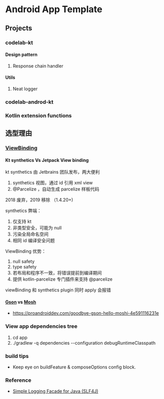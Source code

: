
# Android App Template


## Projects

### codelab-kt

#### Design pattern
1. Response chain handler
   
#### Utils
1. Neat logger


### codelab-androd-kt


### Kotlin extension functions

## 选型理由

### [ViewBinding](https://developer.android.com/topic/libraries/view-binding?hl=zh-cn)


#### Kt synthetics Vs Jetpack View binding

kt synthetics 由 Jetbrains 团队发布，两大便利
1. synthetics 视图，通过 id 引用 xml view
2. @Parcelize ，自动生成  parcelize 样板代码

2018 废弃，2019 移除 （1.4.20+)

synthetics 弊端：
1. 仅支持 kt
2. 非类型安全，可能为 null
3. 污染全局命名空间
4. 相同 id 编译安全问题

ViewBinding 优势：
1. null safety
2. type safety
3. 若布局和程序不一致，将错误提前到编译期间
4. 提供  kotlin-parcelize 专门插件来支持 @parcelize

viewBinding 和 synthetics plugin 同时 apply 会报错

#### [Gson](https://github.com/google/gson) vs [Mosh](https://github.com/square/moshi)
-  https://proandroiddev.com/goodbye-gson-hello-moshi-4e591116231e


### View app dependencies tree
1. cd app
2. ./gradlew -q dependencies --configuration debugRuntimeClasspath


### build tips
- Keep eye on  buildFeature & composeOptions config block.


### Reference
- [Simple Logging Facade for Java (SLF4J)](https://www.slf4j.org/)
